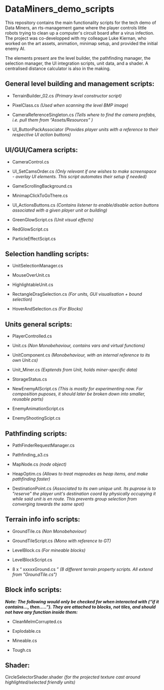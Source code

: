 # DataMiners_demo_scripts
This repository contains the main functionality scripts for the tech demo of Data Miners, an rts-management game where the player controls little robots trying to clean up a computer's circuit board after a virus infection. The project was co-developped with my colleague Luke Kiernan, who worked on the art assets, animation, minimap setup, and provided the initial enemy AI.

The elements present are the level builder, the pathfinding manager, the selection manager, the UI integration scripts, unit data, and a shader. A centralised distance calculator is also in the making.

## General level building and management scripts:
* TerrainBuilder_02.cs *(Primary level constructor script)*

* PixelClass.cs *(Used when scanning the level BMP image)*

* CameraReferenceSingleton.cs *(Tells where to find the camera prefabs, i.e. pull them from “Assets/Resources” )*

* UI_ButtonPackAssociator *(Provides player units with a reference to their respective UI action buttons)*

## UI/GUI/Camera scripts:
* CameraControl.cs

* UI_SetCamsOrder.cs *(Only relevant if one wishes to make screenspace - overlay UI elements. This script automates their setup if needed)*

* GameScrollingBackground.cs

* MinimapClickToGoThere.cs

* UI_ActionsButtons.cs *(Contains listener to enable/disable action buttons associated with a given player unit or building)*

* GreenGlowScript.cs *(Unit visual effects)*

* RedGlowScript.cs

* ParticleEffectScipt.cs

## Selection handling scripts:
* UnitSelectionManager.cs

* MouseOverUnit.cs

* HighlightableUnit.cs

* RectangleDragSelection.cs *(For units, GUI visualisation + bound selection)*

* HoverAndSelection.cs *(For Blocks)*

## Units general scripts:
* PlayerControlled.cs

* Unit.cs *(Non Monobehaviour, contains vars and virtual functions)*

* UnitComponent.cs *(Monobehaviour, with an internal reference to its own Unit.cs)*

* Unit_Miner.cs *(Exptends from Unit, holds miner-specific data)*

* StorageStatus.cs

* NewEnemyAIScript.cs *(This is mostly for experimenting now. For composition puposes, it should later be broken down into smaller, reusable parts)*

* EnemyAnimationScript.cs

* EnemyShootingScipt.cs
## Pathfinding scripts:
* PathFinderRequestManager.cs

* Pathfinding_a3.cs

* MapNode.cs *(node object)*

* HeapOptim.cs *(Allows to treat mapnodes as heap items, and make pathfinding faster)*

* DestinationPoint.cs *(Associated to its own unique unit. Its puprose is to "reserve" the player unit's destination coord by physically occupying it while said unit is en route. This prevents group selection from converging towards the same spot)*
## Terrain info info scripts:
* GroundTile.cs *(Non Monobehaviour)*

* GroundTileScript.cs *(Mono with reference to GT)*

* LevelBlock.cs *(For mineable blocks)*

* LevelBlockScript.cs

* 8 x “ xxxxxGround.cs ” *(8 different terrain property scripts. All extend from "GroundTile.cs")*

## Block info scripts: 
***Note: The following would only be checked for when interacted with (“if it contains…, then…..”). They are attached to blocks, not tiles, and should not have any function inside them:***

* CleanMeImCorrupted.cs

* Explodable.cs

* Mineable.cs

* Tough.cs

## Shader:
CircleSelectorShader.shader *(for the projected texture cast around highlighted/selected friendly units)*

